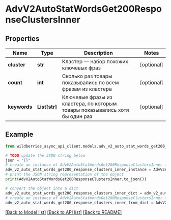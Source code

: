 # AdvV2AutoStatWordsGet200ResponseClustersInner


## Properties

Name | Type | Description | Notes
------------ | ------------- | ------------- | -------------
**cluster** | **str** | Кластер — набор похожих ключевых фраз | [optional] 
**count** | **int** | Сколько раз товары показывались по всем фразам из кластера | [optional] 
**keywords** | **List[str]** | Ключевые фразы из кластера, по которым товары показывались хотя бы один раз | [optional] 

## Example

```python
from wildberries_async_api_client.models.adv_v2_auto_stat_words_get200_response_clusters_inner import AdvV2AutoStatWordsGet200ResponseClustersInner

# TODO update the JSON string below
json = "{}"
# create an instance of AdvV2AutoStatWordsGet200ResponseClustersInner from a JSON string
adv_v2_auto_stat_words_get200_response_clusters_inner_instance = AdvV2AutoStatWordsGet200ResponseClustersInner.from_json(json)
# print the JSON string representation of the object
print(AdvV2AutoStatWordsGet200ResponseClustersInner.to_json())

# convert the object into a dict
adv_v2_auto_stat_words_get200_response_clusters_inner_dict = adv_v2_auto_stat_words_get200_response_clusters_inner_instance.to_dict()
# create an instance of AdvV2AutoStatWordsGet200ResponseClustersInner from a dict
adv_v2_auto_stat_words_get200_response_clusters_inner_from_dict = AdvV2AutoStatWordsGet200ResponseClustersInner.from_dict(adv_v2_auto_stat_words_get200_response_clusters_inner_dict)
```
[[Back to Model list]](../README.md#documentation-for-models) [[Back to API list]](../README.md#documentation-for-api-endpoints) [[Back to README]](../README.md)


